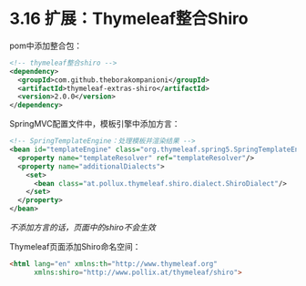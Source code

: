 # 3.16 扩展：Thymeleaf整合Shiro

pom中添加整合包：

```xml
<!-- thymeleaf整合shiro -->
<dependency>
  <groupId>com.github.theborakompanioni</groupId>
  <artifactId>thymeleaf-extras-shiro</artifactId>
  <version>2.0.0</version>
</dependency>
```



SpringMVC配置文件中，模板引擎中添加方言：

```xml
<!-- SpringTemplateEngine：处理模板并渲染结果 -->
<bean id="templateEngine" class="org.thymeleaf.spring5.SpringTemplateEngine">
  <property name="templateResolver" ref="templateResolver"/>
  <property name="additionalDialects">
    <set>
      <bean class="at.pollux.thymeleaf.shiro.dialect.ShiroDialect"/>
    </set>
  </property>
</bean>
```

*不添加方言的话，页面中的shiro不会生效*



Thymeleaf页面添加Shiro命名空间：

```html
<html lang="en" xmlns:th="http://www.thymeleaf.org"
      xmlns:shiro="http://www.pollix.at/thymeleaf/shiro">
```

